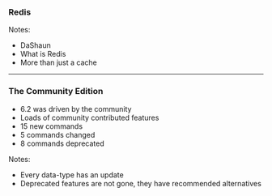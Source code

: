 ### Redis

Notes:
- DaShaun
- What is Redis
- More than just a cache

---

### The Community Edition

- 6.2 was driven by the community
- Loads of community contributed features
- 15 new commands
- 5 commands changed
- 8 commands deprecated

Notes:
- Every data-type has an update
- Deprecated features are not gone, they have recommended alternatives